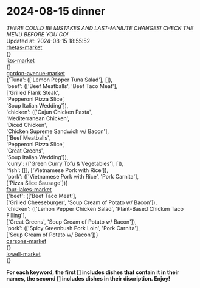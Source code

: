 # 2024-08-15 dinner  
*THERE COULD BE MISTAKES AND LAST-MINIUTE CHANGES! CHECK THE MENU BEFORE YOU GO!*  
Updated at: 2024-08-15 18:55:52  
[rhetas-market](https://wisc-housingdining.nutrislice.com/menu/rhetas-market/dinner/2024-08-15)  
{}  
[lizs-market](https://wisc-housingdining.nutrislice.com/menu/lizs-market/dinner/2024-08-15)  
{}  
[gordon-avenue-market](https://wisc-housingdining.nutrislice.com/menu/gordon-avenue-market/dinner/2024-08-15)  
{'Tuna': (['Lemon Pepper Tuna Salad'], []),  
 'beef': (['Beef Meatballs', 'Beef Taco Meat'],  
          ['Grilled Flank Steak',  
           'Pepperoni Pizza Slice',  
           'Soup Italian Wedding']),  
 'chicken': (['Cajun Chicken Pasta',  
              'Mediterranean Chicken',  
              'Diced Chicken',  
              'Chicken Supreme Sandwich w/ Bacon'],  
             ['Beef Meatballs',  
              'Pepperoni Pizza Slice',  
              'Great Greens',  
              'Soup Italian Wedding']),  
 'curry': (['Green Curry Tofu & Vegetables'], []),  
 'fish': ([], ['Vietnamese Pork with Rice']),  
 'pork': (['Vietnamese Pork with Rice', 'Pork Carnita'],  
          ['Pizza Slice Sausage'])}  
[four-lakes-market](https://wisc-housingdining.nutrislice.com/menu/four-lakes-market/dinner/2024-08-15)  
{'beef': (['Beef Taco Meat'],  
          ['Grilled Cheeseburger', 'Soup Cream of Potato w/ Bacon']),  
 'chicken': (['Lemon Pepper Chicken Salad', 'Plant-Based Chicken Taco Filling'],  
             ['Great Greens', 'Soup Cream of Potato w/ Bacon']),  
 'pork': (['Spicy Greenbush Pork Loin', 'Pork Carnita'],  
          ['Soup Cream of Potato w/ Bacon'])}  
[carsons-market](https://wisc-housingdining.nutrislice.com/menu/carsons-market/dinner/2024-08-15)  
{}  
[lowell-market](https://wisc-housingdining.nutrislice.com/menu/lowell-market/dinner/2024-08-15)  
{}  
  
**For each keyword, the first [] includes dishes that contain it in their names, the second [] includes dishes in their discription. Enjoy!**  
